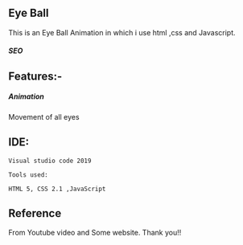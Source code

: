 <h2>Eye Ball</h2>
<p>This is an Eye Ball Animation in which i use html ,css and Javascript. </p>
<h5>SEO</h5>

<h2>Features:-</h2>
    <h5>Animation</h5>
    <p>Movement of all eyes</p>

<h2>IDE:</h2>

    Visual studio code 2019

    Tools used:

    HTML 5, CSS 2.1 ,JavaScript
    
<h2>Reference</h2>
        From Youtube video and Some website.
    Thank you!!
